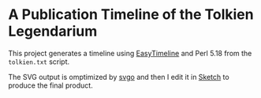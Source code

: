# A Publication Timeline of the Tolkien Legendarium

This project generates a timeline using [EasyTimeline](http://infodisiac.com/Wikipedia/EasyTimeline/Introduction.html) and Perl 5.18 from the `tolkien.txt` script.

The SVG output is omptimized by [svgo](https://github.com/svg/svgo) and then I edit it in [Sketch](https://www.sketch.com/) to produce the final product.

